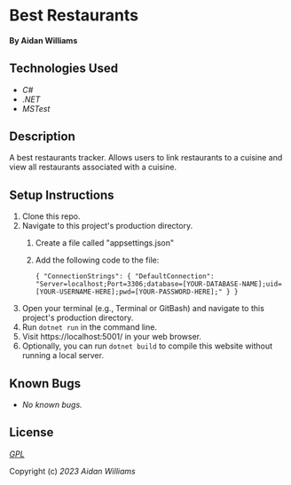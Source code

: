 # Best Restaurants

#### By Aidan Williams

## Technologies Used

* _C#_
* _.NET_
* _MSTest_

## Description

A best restaurants tracker. Allows users to link restaurants to a cuisine and view all restaurants associated with a cuisine.

## Setup Instructions

1. Clone this repo.
1. Navigate to this project's production directory.
    1. Create a file called "appsettings.json"
    1. Add the following code to the file:
    
        `{
          "ConnectionStrings": {
            "DefaultConnection": "Server=localhost;Port=3306;database=[YOUR-DATABASE-NAME];uid=[YOUR-USERNAME-HERE];pwd=[YOUR-PASSWORD-HERE];"
          }
        }`
1. Open your terminal (e.g., Terminal or GitBash) and navigate to this project's production directory.
1. Run `dotnet run` in the command line.
1. Visit https://localhost:5001/ in your web browser.
1. Optionally, you can run `dotnet build` to compile this website without running a local server.

## Known Bugs

* _No known bugs._

## License

_[GPL](https://en.wikipedia.org/wiki/GNU_General_Public_License)_

Copyright (c) _2023_ _Aidan Williams_